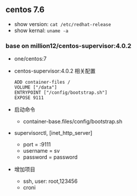 centos 7.6
---

- show version: `cat /etc/redhat-release`
- show kernal: `uname -a`

### base on million12/centos-supervisor:4.0.2

- one/centos:7
- centos-supervisor:4.0.2 相关配置

  ```
  ADD container-files /
  VOLUME ["/data"]
  ENTRYPOINT ["/config/bootstrap.sh"]
  EXPOSE 9111
  ```

- 启动命令
  - container-base.files/config/bootstrap.sh
- supervisorctl, [inet_http_server]
  - port = :9111
  - username = sv
  - password = password
- 增加项目
  - ssh, user: root,123456
  - croni
